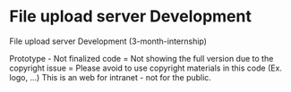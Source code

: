 # File upload server Development
 File upload server Development (3-month-internship)

Prototype - Not finalized code
= Not showing the full version due to the copyright issue
= Please avoid to use copyright materials in this code (Ex. logo, ...)
This is an web for intranet - not for the public.
